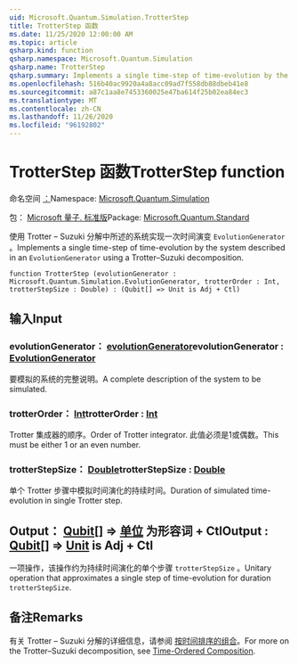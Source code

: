 ```yaml
---
uid: Microsoft.Quantum.Simulation.TrotterStep
title: TrotterStep 函数
ms.date: 11/25/2020 12:00:00 AM
ms.topic: article
qsharp.kind: function
qsharp.namespace: Microsoft.Quantum.Simulation
qsharp.name: TrotterStep
qsharp.summary: Implements a single time-step of time-evolution by the system described in an `EvolutionGenerator` using a Trotter–Suzuki decomposition.
ms.openlocfilehash: 516b40ac9920a4a8acc09ad7f558db88dbeb41e8
ms.sourcegitcommit: a87c1aa8e7453360025e47ba614f25b02ea84ec3
ms.translationtype: MT
ms.contentlocale: zh-CN
ms.lasthandoff: 11/26/2020
ms.locfileid: "96192802"
---
```

# <a name="trotterstep-function"></a><span data-ttu-id="d176b-102">TrotterStep 函数</span><span class="sxs-lookup"><span data-stu-id="d176b-102">TrotterStep function</span></span>

<span data-ttu-id="d176b-103">命名空间 [：](xref:Microsoft.Quantum.Simulation)</span><span class="sxs-lookup"><span data-stu-id="d176b-103">Namespace: [Microsoft.Quantum.Simulation](xref:Microsoft.Quantum.Simulation)</span></span>

<span data-ttu-id="d176b-104">包： [Microsoft 量子. 标准版](https://nuget.org/packages/Microsoft.Quantum.Standard)</span><span class="sxs-lookup"><span data-stu-id="d176b-104">Package: [Microsoft.Quantum.Standard](https://nuget.org/packages/Microsoft.Quantum.Standard)</span></span>


<span data-ttu-id="d176b-105">使用 Trotter – Suzuki 分解中所述的系统实现一次时间演变 `EvolutionGenerator` 。</span><span class="sxs-lookup"><span data-stu-id="d176b-105">Implements a single time-step of time-evolution by the system described in an `EvolutionGenerator` using a Trotter–Suzuki decomposition.</span></span>

```qsharp
function TrotterStep (evolutionGenerator : Microsoft.Quantum.Simulation.EvolutionGenerator, trotterOrder : Int, trotterStepSize : Double) : (Qubit[] => Unit is Adj + Ctl)
```


## <a name="input"></a><span data-ttu-id="d176b-106">输入</span><span class="sxs-lookup"><span data-stu-id="d176b-106">Input</span></span>

### <a name="evolutiongenerator--evolutiongenerator"></a><span data-ttu-id="d176b-107">evolutionGenerator： [evolutionGenerator](xref:Microsoft.Quantum.Simulation.EvolutionGenerator)</span><span class="sxs-lookup"><span data-stu-id="d176b-107">evolutionGenerator : [EvolutionGenerator](xref:Microsoft.Quantum.Simulation.EvolutionGenerator)</span></span>

<span data-ttu-id="d176b-108">要模拟的系统的完整说明。</span><span class="sxs-lookup"><span data-stu-id="d176b-108">A complete description of the system to be simulated.</span></span>


### <a name="trotterorder--int"></a><span data-ttu-id="d176b-109">trotterOrder： [Int](xref:microsoft.quantum.lang-ref.int)</span><span class="sxs-lookup"><span data-stu-id="d176b-109">trotterOrder : [Int](xref:microsoft.quantum.lang-ref.int)</span></span>

<span data-ttu-id="d176b-110">Trotter 集成器的顺序。</span><span class="sxs-lookup"><span data-stu-id="d176b-110">Order of Trotter integrator.</span></span> <span data-ttu-id="d176b-111">此值必须是1或偶数。</span><span class="sxs-lookup"><span data-stu-id="d176b-111">This must be either 1 or an even number.</span></span>


### <a name="trotterstepsize--double"></a><span data-ttu-id="d176b-112">trotterStepSize： [Double](xref:microsoft.quantum.lang-ref.double)</span><span class="sxs-lookup"><span data-stu-id="d176b-112">trotterStepSize : [Double](xref:microsoft.quantum.lang-ref.double)</span></span>

<span data-ttu-id="d176b-113">单个 Trotter 步骤中模拟时间演化的持续时间。</span><span class="sxs-lookup"><span data-stu-id="d176b-113">Duration of simulated time-evolution in single Trotter step.</span></span>



## <a name="output--qubit--unit--is-adj--ctl"></a><span data-ttu-id="d176b-114">Output： [Qubit](xref:microsoft.quantum.lang-ref.qubit)[] => [单位](xref:microsoft.quantum.lang-ref.unit)  为形容词 + Ctl</span><span class="sxs-lookup"><span data-stu-id="d176b-114">Output : [Qubit](xref:microsoft.quantum.lang-ref.qubit)[] => [Unit](xref:microsoft.quantum.lang-ref.unit)  is Adj + Ctl</span></span>

<span data-ttu-id="d176b-115">一项操作，该操作约为持续时间演化的单个步骤 `trotterStepSize` 。</span><span class="sxs-lookup"><span data-stu-id="d176b-115">Unitary operation that approximates a single step of time-evolution for duration `trotterStepSize`.</span></span>

## <a name="remarks"></a><span data-ttu-id="d176b-116">备注</span><span class="sxs-lookup"><span data-stu-id="d176b-116">Remarks</span></span>

<span data-ttu-id="d176b-117">有关 Trotter – Suzuki 分解的详细信息，请参阅 [按时间排序的组合](/quantum/libraries/control-flow#time-ordered-composition)。</span><span class="sxs-lookup"><span data-stu-id="d176b-117">For more on the Trotter–Suzuki decomposition, see [Time-Ordered Composition](/quantum/libraries/control-flow#time-ordered-composition).</span></span>